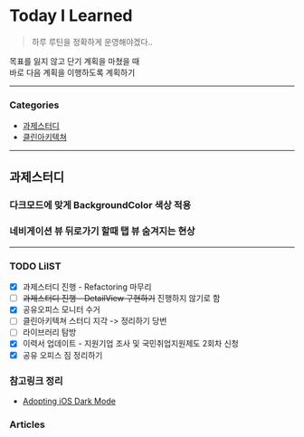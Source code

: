 # Today I Learned
> 하루 루틴을 정확하게 운영해야겠다..

목표를 잃지 않고 단기 계획을 마쳤을 때  
바로 다음 계획을 이행하도록 계획하기

---

### Categories
- [과제스터디](#과제스터디)
- [클린아키텍쳐](#클린아키텍쳐)

--- 

## 과제스터디
### 다크모드에 맞게 BackgroundColor 색상 적용
### 네비게이션 뷰 뒤로가기 할때 탭 뷰 숨겨지는 현상

---

### TODO LiIST
- [x] 과제스터디 진행 - Refactoring 마무리
- [ ] ~~과제스터디 진행 - DetailView 구현하기~~ 진행하지 않기로 함
- [x] 공유오피스 모니터 수거
- [ ] 클린아키텍쳐 스터디 지각 -> 정리하기 당번
- [ ] 라이브러리 탐방
- [x] 이력서 업데이트 - 지원기업 조사 및 국민취업지원제도 2회차 신청
- [x] 공유 오피스 짐 정리하기

### 참고링크 정리
- [Adopting iOS Dark Mode](https://betterprogramming.pub/adopting-ios-dark-mode-e2970482aa5a)

### Articles